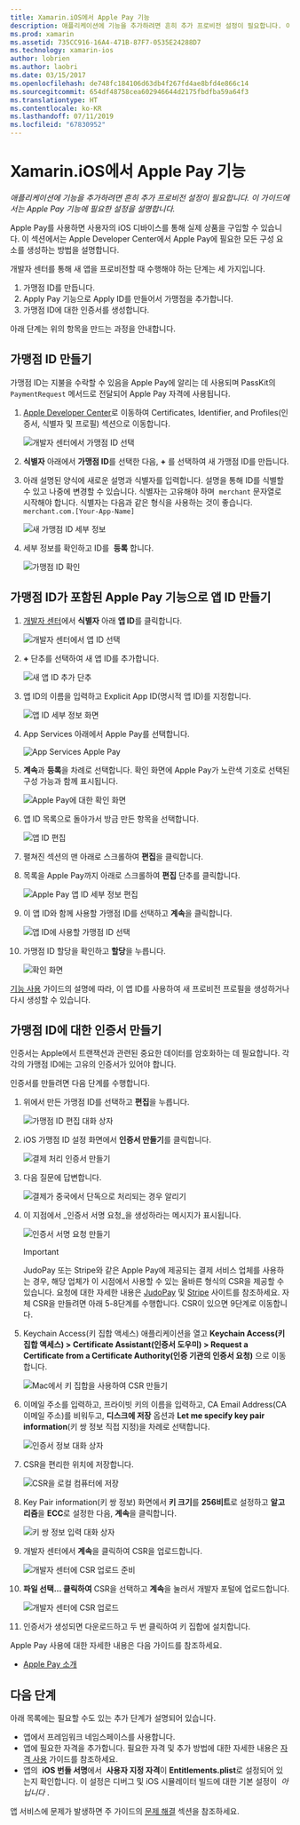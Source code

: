 ```yaml
---
title: Xamarin.iOS에서 Apple Pay 기능
description: 애플리케이션에 기능을 추가하려면 흔히 추가 프로비전 설정이 필요합니다. 이 가이드에서는 Apple Pay 기능에 필요한 설정을 설명합니다.
ms.prod: xamarin
ms.assetid: 735CC916-16A4-471B-87F7-0535E24288D7
ms.technology: xamarin-ios
author: lobrien
ms.author: laobri
ms.date: 03/15/2017
ms.openlocfilehash: de748fc184106d63db4f267fd4ae8bfd4e866c14
ms.sourcegitcommit: 654df48758cea602946644d2175fbdfba59a64f3
ms.translationtype: HT
ms.contentlocale: ko-KR
ms.lasthandoff: 07/11/2019
ms.locfileid: "67830952"
---
```

# <a name="apple-pay-capabilities-in-xamarinios"></a>Xamarin.iOS에서 Apple Pay 기능

_애플리케이션에 기능을 추가하려면 흔히 추가 프로비전 설정이 필요합니다. 이 가이드에서는 Apple Pay 기능에 필요한 설정을 설명합니다._

Apple Pay를 사용하면 사용자의 iOS 디바이스를 통해 실제 상품을 구입할 수 있습니다. 이 섹션에서는 Apple Developer Center에서 Apple Pay에 필요한 모든 구성 요소를 생성하는 방법을 설명합니다.

개발자 센터를 통해 새 앱을 프로비전할 때 수행해야 하는 단계는 세 가지입니다.

1. 가맹점 ID를 만듭니다.
2. Apply Pay 기능으로 Apply ID를 만들어서 가맹점을 추가합니다.
3. 가맹점 ID에 대한 인증서를 생성합니다.

아래 단계는 위의 항목을 만드는 과정을 안내합니다.

<a name="merchantid" />

## <a name="create-merchant-id"></a>가맹점 ID 만들기

가맹점 ID는 지불을 수락할 수 있음을 Apple Pay에 알리는 데 사용되며 PassKit의 `PaymentRequest` 메서드로 전달되어 Apple Pay 자격에 사용됩니다.

1. [Apple Developer Center](https://developer.apple.com/account/)로 이동하여 Certificates, Identifier, and Profiles(인증서, 식별자 및 프로필) 섹션으로 이동합니다. 
 
    ![개발자 센터에서 가맹점 ID 선택](apple-pay-capabilities-images/image57.png)

2. **식별자** 아래에서 **가맹점 ID**를 선택한 다음, **+** 를 선택하여 새 가맹점 ID를 만듭니다.  

3. 아래 설명된 양식에 새로운 설명과 식별자를 입력합니다. 설명을 통해 ID를 식별할 수 있고 나중에 변경할 수 있습니다. 식별자는 고유해야 하며  `merchant` 문자열로 시작해야 합니다. 식별자는 다음과 같은 형식을 사용하는 것이 좋습니다. `merchant.com.[Your-App-Name]`
   
    ![새 가맹점 ID 세부 정보](apple-pay-capabilities-images/image58.png)

4. 세부 정보를 확인하고 ID를  **등록** 합니다. 
    
    ![가맹점 ID 확인](apple-pay-capabilities-images/image59.png)

<a name="appid" />

## <a name="create-an-app-id-with-the-apple-pay-capability-that-includes-the-merchant-id"></a>가맹점 ID가 포함된 Apple Pay 기능으로 앱 ID 만들기

1. [개발자 센터](https://developer.apple.com/account/)에서 **식별자** 아래 **앱 ID**를 클릭합니다. 
    
    ![개발자 센터에서 앱 ID 선택](apple-pay-capabilities-images/image6.png)

2. **+** 단추를 선택하여 새 앱 ID를 추가합니다. 
   
    ![새 앱 ID 추가 단추](apple-pay-capabilities-images/image27.png)

3. 앱 ID의 이름을 입력하고 Explicit App ID(명시적 앱 ID)를 지정합니다.    
   
    ![앱 ID 세부 정보 화면](apple-pay-capabilities-images/image35.png)

4. App Services 아래에서 Apple Pay를 선택합니다.    
  
    ![App Services Apple Pay](apple-pay-capabilities-images/image36.png)

5. **계속**과 **등록**을 차례로 선택합니다. 확인 화면에 Apple Pay가 노란색 기호로 선택된 구성 가능과 함께 표시됩니다. 
   
    ![Apple Pay에 대한 확인 화면](apple-pay-capabilities-images/image37.png)

6. 앱 ID 목록으로 돌아가서 방금 만든 항목을 선택합니다.  
   
    ![앱 ID 편집](apple-pay-capabilities-images/image38.png)

7. 펼쳐진 섹션의 맨 아래로 스크롤하여 **편집**을 클릭합니다.
8. 목록을 Apple Pay까지 아래로 스크롤하여 **편집** 단추를 클릭합니다.  
    
    ![Apple Pay 앱 ID 세부 정보 편집](apple-pay-capabilities-images/image39.png)

9. 이 앱 ID와 함께 사용할 가맹점 ID를 선택하고 **계속**을 클릭합니다.  
    
    ![앱 ID에 사용할 가맹점 ID 선택](apple-pay-capabilities-images/image40.png)

10. 가맹점 ID 할당을 확인하고 **할당**을 누릅니다.  
    
    ![확인 화면](apple-pay-capabilities-images/image41.png)

[기능 사용](~/ios/deploy-test/provisioning/capabilities/index.md) 가이드의 설명에 따라, 이 앱 ID를 사용하여 새 프로비전 프로필을 생성하거나 다시 생성할 수 있습니다. 

<a name="certificate" />

## <a name="create-a-certificate-for-your-merchant-id"></a>가맹점 ID에 대한 인증서 만들기

인증서는 Apple에서 트랜잭션과 관련된 중요한 데이터를 암호화하는 데 필요합니다. 각각의 가맹점 ID에는 고유의 인증서가 있어야 합니다. 

인증서를 만들려면 다음 단계를 수행합니다.

1. 위에서 만든 가맹점 ID를 선택하고 **편집**을 누릅니다. 
    
    ![가맹점 ID 편집 대화 상자](apple-pay-capabilities-images/image42.png)

2. iOS 가맹점 ID 설정 화면에서 **인증서 만들기**를 클릭합니다. 
   
    ![결제 처리 인증서 만들기](apple-pay-capabilities-images/image43.png)

3. 다음 질문에 답변합니다. 

    ![결제가 중국에서 단독으로 처리되는 경우 알리기](apple-pay-capabilities-images/image44.png)

4. 이 지점에서 _인증서 서명 요청_을 생성하라는 메시지가 표시됩니다. 

    ![인증서 서명 요청 만들기](apple-pay-capabilities-images/image45.png)
    
    > [!IMPORTANT]
    > JudoPay 또는 Stripe와 같은 Apple Pay에 제공되는 결제 서비스 업체를 사용하는 경우, 해당 업체가 이 시점에서 사용할 수 있는 올바른 형식의 CSR을 제공할 수 있습니다. 요청에 대한 자세한 내용은 [JudoPay](https://www.judopay.com/docs/version-52/apple-pay/getting-started/#create-an-apple-pay-certificate) 및 [Stripe](https://stripe.com/docs/apple-pay/apps#csr) 사이트를 참조하세요. 자체 CSR을 만들려면 아래 5-8단계를 수행합니다. CSR이 있으면 9단계로 이동합니다.

5. Keychain Access(키 집합 액세스) 애플리케이션을 열고 **Keychain Access(키 집합 액세스) &gt; Certificate Assistant(인증서 도우미) &gt; Request a Certificate from a Certificate Authority(인증 기관의 인증서 요청)** 으로 이동합니다. 

     ![Mac에서 키 집합을 사용하여 CSR 만들기](apple-pay-capabilities-images/image46.png)

6. 이메일 주소를 입력하고, 프라이빗 키의 이름을 입력하고, CA Email Address(CA 이메일 주소)를 비워두고, **디스크에 저장** 옵션과 **Let me specify key pair information**(키 쌍 정보 직접 지정)을 차례로 선택합니다.

     ![인증서 정보 대화 상자](apple-pay-capabilities-images/image47.png)

7. CSR을 편리한 위치에 저장합니다. 

     ![CSR을 로컬 컴퓨터에 저장](apple-pay-capabilities-images/image48.png)

8. Key Pair information(키 쌍 정보) 화면에서 **키 크기**를 **256비트**로 설정하고 **알고리즘**을 **ECC**로 설정한 다음, **계속**을 클릭합니다.

     ![키 쌍 정보 입력 대화 상자](apple-pay-capabilities-images/image49.png)

9. 개발자 센터에서 **계속**을 클릭하여 CSR을 업로드합니다. 

     ![개발자 센터에 CSR 업로드 준비](apple-pay-capabilities-images/image50.png)

10. **파일 선택... 클릭하여** CSR을 선택하고 **계속**을 눌러서 개발자 포털에 업로드합니다. 

     ![개발자 센터에 CSR 업로드](apple-pay-capabilities-images/image51.png)

11. 인증서가 생성되면 다운로드하고 두 번 클릭하여 키 집합에 설치합니다.

Apple Pay 사용에 대한 자세한 내용은 다음 가이드를 참조하세요.

*   [Apple Pay 소개](~/ios/platform/apple-pay.md)

## <a name="next-steps"></a>다음 단계
 
아래 목록에는 필요할 수도 있는 추가 단계가 설명되어 있습니다.

* 앱에서 프레임워크 네임스페이스를 사용합니다.
* 앱에 필요한 자격을 추가합니다. 필요한 자격 및 추가 방법에 대한 자세한 내용은 [자격 사용](~/ios/deploy-test/provisioning/entitlements.md) 가이드를 참조하세요.
* 앱의  **iOS 번들 서명**에서  **사용자 지정 자격**이 **Entitlements.plist**로 설정되어 있는지 확인합니다. 이 설정은 디버그 및 iOS 시뮬레이터 빌드에 대한 기본 설정이  _아닙니다_ .

앱 서비스에 문제가 발생하면 주 가이드의 [문제 해결](~/ios/deploy-test/provisioning/capabilities/index.md) 섹션을 참조하세요.
